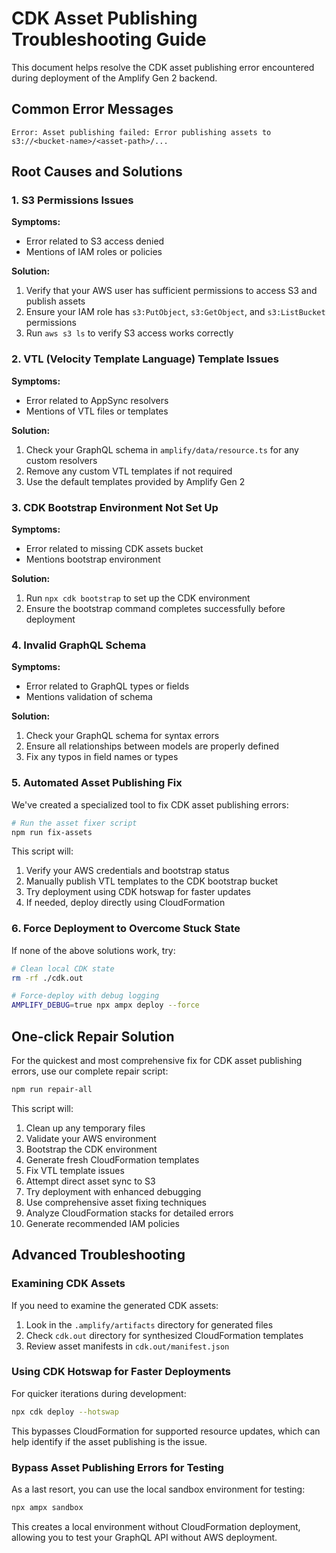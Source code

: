 # CDK Asset Publishing Troubleshooting Guide

This document helps resolve the CDK asset publishing error encountered during deployment of the Amplify Gen 2 backend.

## Common Error Messages

```
Error: Asset publishing failed: Error publishing assets to s3://<bucket-name>/<asset-path>/...
```

## Root Causes and Solutions

### 1. S3 Permissions Issues

**Symptoms:**
- Error related to S3 access denied
- Mentions of IAM roles or policies

**Solution:**
1. Verify that your AWS user has sufficient permissions to access S3 and publish assets
2. Ensure your IAM role has `s3:PutObject`, `s3:GetObject`, and `s3:ListBucket` permissions
3. Run `aws s3 ls` to verify S3 access works correctly

### 2. VTL (Velocity Template Language) Template Issues

**Symptoms:**
- Error related to AppSync resolvers
- Mentions of VTL files or templates

**Solution:**
1. Check your GraphQL schema in `amplify/data/resource.ts` for any custom resolvers
2. Remove any custom VTL templates if not required
3. Use the default templates provided by Amplify Gen 2

### 3. CDK Bootstrap Environment Not Set Up

**Symptoms:**
- Error related to missing CDK assets bucket
- Mentions bootstrap environment

**Solution:**
1. Run `npx cdk bootstrap` to set up the CDK environment
2. Ensure the bootstrap command completes successfully before deployment

### 4. Invalid GraphQL Schema

**Symptoms:**
- Error related to GraphQL types or fields
- Mentions validation of schema

**Solution:**
1. Check your GraphQL schema for syntax errors
2. Ensure all relationships between models are properly defined
3. Fix any typos in field names or types

### 5. Automated Asset Publishing Fix

We've created a specialized tool to fix CDK asset publishing errors:

```bash
# Run the asset fixer script
npm run fix-assets
```

This script will:
1. Verify your AWS credentials and bootstrap status
2. Manually publish VTL templates to the CDK bootstrap bucket
3. Try deployment using CDK hotswap for faster updates
4. If needed, deploy directly using CloudFormation

### 6. Force Deployment to Overcome Stuck State

If none of the above solutions work, try:

```bash
# Clean local CDK state
rm -rf ./cdk.out

# Force-deploy with debug logging
AMPLIFY_DEBUG=true npx ampx deploy --force
```

## One-click Repair Solution

For the quickest and most comprehensive fix for CDK asset publishing errors, use our complete repair script:

```bash
npm run repair-all
```

This script will:
1. Clean up any temporary files
2. Validate your AWS environment
3. Bootstrap the CDK environment
4. Generate fresh CloudFormation templates
5. Fix VTL template issues
6. Attempt direct asset sync to S3
7. Try deployment with enhanced debugging
8. Use comprehensive asset fixing techniques
9. Analyze CloudFormation stacks for detailed errors
10. Generate recommended IAM policies

## Advanced Troubleshooting

### Examining CDK Assets

If you need to examine the generated CDK assets:

1. Look in the `.amplify/artifacts` directory for generated files
2. Check `cdk.out` directory for synthesized CloudFormation templates
3. Review asset manifests in `cdk.out/manifest.json`

### Using CDK Hotswap for Faster Deployments

For quicker iterations during development:

```bash
npx cdk deploy --hotswap
```

This bypasses CloudFormation for supported resource updates, which can help identify if the asset publishing is the issue.

### Bypass Asset Publishing Errors for Testing

As a last resort, you can use the local sandbox environment for testing:

```bash
npx ampx sandbox
```

This creates a local environment without CloudFormation deployment, allowing you to test your GraphQL API without AWS deployment.

